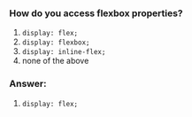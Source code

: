 ### How do you access flexbox properties?

1. `display: flex;`
2. `display: flexbox;`
3. `display: inline-flex;`
4. none of the above


### Answer:
1. `display: flex;`

